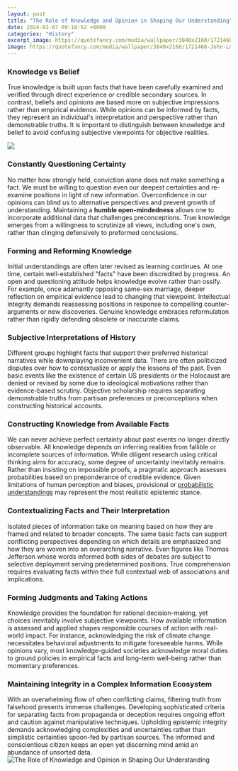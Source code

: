 ```yaml
---
layout: post
title: "The Role of Knowledge and Opinion in Shaping Our Understanding"
date: 2024-02-07 09:18:52 +0000
categories: "History"
excerpt_image: https://quotefancy.com/media/wallpaper/3840x2160/1721468-John-Locke-Quote-The-improvement-of-understanding-is-for-two-ends.jpg
image: https://quotefancy.com/media/wallpaper/3840x2160/1721468-John-Locke-Quote-The-improvement-of-understanding-is-for-two-ends.jpg
---
```


### Knowledge vs Belief
True knowledge is built upon facts that have been carefully examined and verified through direct experience or credible secondary sources. In contrast, beliefs and opinions are based more on subjective impressions rather than empirical evidence. While opinions can be informed by facts, they represent an individual's interpretation and perspective rather than demonstrable truths. It is important to distinguish between knowledge and belief to avoid confusing subjective viewpoints for objective realities.

![](https://knowzieslearning.com/wp-content/uploads/2019/05/Listening_to_Others’_Ideas_and_Opinions.jpg)
### Constantly Questioning Certainty  
No matter how strongly held, conviction alone does not make something a fact. We must be willing to question even our deepest certainties and re-examine positions in light of new information. Overconfidence in our opinions can blind us to alternative perspectives and prevent growth of understanding. Maintaining a **humble open-mindedness** allows one to incorporate additional data that challenges preconceptions. True knowledge emerges from a willingness to scrutinize all views, including one's own, rather than clinging defensively to preformed conclusions.
### Forming and Reforming Knowledge
Initial understandings are often later revised as learning continues. At one time, certain well-established "facts" have been discredited by progress. An open and questioning attitude helps knowledge evolve rather than ossify. For example, once adamantly opposing same-sex marriage, deeper reflection on empirical evidence lead to changing that viewpoint. Intellectual integrity demands reassessing positions in response to compelling counter-arguments or new discoveries. Genuine knowledge embraces reformulation rather than rigidly defending obsolete or inaccurate claims.  
### Subjective Interpretations of History
Different groups highlight facts that support their preferred historical narratives while downplaying inconvenient data. There are often politicized disputes over how to contextualize or apply the lessons of the past. Even basic events like the existence of certain US presidents or the Holocaust are denied or revised by some due to ideological motivations rather than evidence-based scrutiny. Objective scholarship requires separating demonstrable truths from partisan preferences or preconceptions when constructing historical accounts.
### Constructing Knowledge from Available Facts
We can never achieve perfect certainty about past events no longer directly observable. All knowledge depends on inferring realities from fallible or incomplete sources of information. While diligent research using critical thinking aims for accuracy, some degree of uncertainty inevitably remains. Rather than insisting on impossible proofs, a pragmatic approach assesses probabilities based on preponderance of credible evidence. Given limitations of human perception and biases, provisional or [probabilistic understandings](https://yt.io.vn/collection/abrahams) may represent the most realistic epistemic stance.
### Contextualizing Facts and Their Interpretation
Isolated pieces of information take on meaning based on how they are framed and related to broader concepts. The same basic facts can support conflicting perspectives depending on which details are emphasized and how they are woven into an overarching narrative. Even figures like Thomas Jefferson whose words informed both sides of debates are subject to selective deployment serving predetermined positions. True comprehension requires evaluating facts within their full contextual web of associations and implications.
### Forming Judgments and Taking Actions
Knowledge provides the foundation for rational decision-making, yet choices inevitably involve subjective viewpoints. How available information is assessed and applied shapes responsible courses of action with real-world impact. For instance, acknowledging the risk of climate change necessitates behavioral adjustments to mitigate foreseeable harms. While opinions vary, most knowledge-guided societies acknowledge moral duties to ground policies in empirical facts and long-term well-being rather than momentary preferences.
### Maintaining Integrity in a Complex Information Ecosystem  
With an overwhelming flow of often conflicting claims, filtering truth from falsehood presents immense challenges. Developing sophisticated criteria for separating facts from propaganda or deception requires ongoing effort and caution against manipulative techniques. Upholding epistemic integrity demands acknowledging complexities and uncertainties rather than simplistic certainties spoon-fed by partisan sources. The informed and conscientious citizen keeps an open yet discerning mind amid an abundance of unsorted data.
![The Role of Knowledge and Opinion in Shaping Our Understanding](https://quotefancy.com/media/wallpaper/3840x2160/1721468-John-Locke-Quote-The-improvement-of-understanding-is-for-two-ends.jpg)
